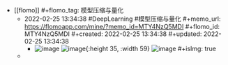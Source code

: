 - [[flomo]]
  #+flomo_tag: 模型压缩与量化
	- 2022-02-25 13:34:38
	   #DeepLearning #模型压缩与量化 
	  #+memo_url: https://flomoapp.com/mine/?memo_id=MTY4NzQ5MDI
	  #+flomo_id: MTY4NzQ5MDI
	  #+created: 2022-02-25 13:34:38
	  #+updated: 2022-02-25 13:34:38
		- ![image](https://flomo.oss-cn-shanghai.aliyuncs.com/file/2022-02-25/370015/1d633a219295a12b1c829e2134cfdea5.png?OSSAccessKeyId=LTAI4G9PcaGksWVKCPrE1TVL&Expires=1677138005&Signature=87JrDE2tWM1oSOMuJCKCsLYjr5I%3D)
		  ![image](https://flomo.oss-cn-shanghai.aliyuncs.com/file/2022-02-25/370015/140a26f3751a53a63fadc56840b3e21f.png?OSSAccessKeyId=LTAI4G9PcaGksWVKCPrE1TVL&Expires=1677138005&Signature=zfwKu4VUmAuMFsYhxeCEg7%2FJuz0%3D){:height 35, :width 59}
		  ![image](https://flomo.oss-cn-shanghai.aliyuncs.com/file/2022-02-25/370015/dfe39275047dc1804718a58e86c8f4d8.png?OSSAccessKeyId=LTAI4G9PcaGksWVKCPrE1TVL&Expires=1677138005&Signature=hywX9C2hpI0TRn5mp9qxP%2BOEFmQ%3D)
		  #+isImg: true
	-